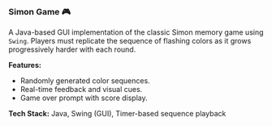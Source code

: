 ### Simon Game 🎮

A Java-based GUI implementation of the classic Simon memory game using `Swing`. Players must replicate the sequence of flashing colors as it grows progressively harder with each round. 

**Features:**
- Randomly generated color sequences.
- Real-time feedback and visual cues.
- Game over prompt with score display.

**Tech Stack:** Java, Swing (GUI), Timer-based sequence playback
